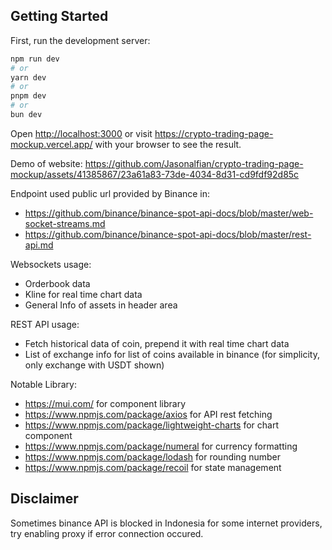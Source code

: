 ## Getting Started

First, run the development server:

```bash
npm run dev
# or
yarn dev
# or
pnpm dev
# or
bun dev
```

Open [http://localhost:3000](http://localhost:3000) or visit https://crypto-trading-page-mockup.vercel.app/ with your browser to see the result.

Demo of website:
https://github.com/Jasonalfian/crypto-trading-page-mockup/assets/41385867/23a61a83-73de-4034-8d31-cd9fdf92d85c

Endpoint used public url provided by Binance in:
- https://github.com/binance/binance-spot-api-docs/blob/master/web-socket-streams.md
- https://github.com/binance/binance-spot-api-docs/blob/master/rest-api.md

Websockets usage: 
- Orderbook data
- Kline for real time chart data
- General Info of assets in header area

REST API usage:
- Fetch historical data of coin, prepend it with real time chart data
- List of exchange info for list of coins available in binance (for simplicity, only exchange with USDT shown)

Notable Library:
- https://mui.com/ for component library
- https://www.npmjs.com/package/axios for API rest fetching
- https://www.npmjs.com/package/lightweight-charts for chart component
- https://www.npmjs.com/package/numeral for currency formatting
- https://www.npmjs.com/package/lodash for rounding number
- https://www.npmjs.com/package/recoil for state management

## Disclaimer

Sometimes binance API is blocked in Indonesia for some internet providers, try enabling proxy if error connection occured.
